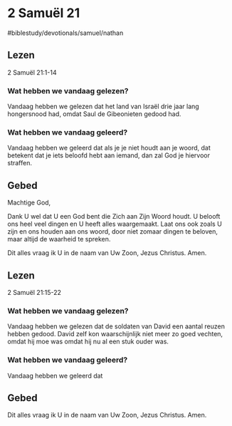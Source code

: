 # 2 Samuël 21
#biblestudy/devotionals/samuel/nathan

## Lezen
2 Samuël 21:1-14

### Wat hebben we vandaag gelezen? 
Vandaag hebben we gelezen dat het land van Israël drie jaar lang hongersnood had, omdat Saul de Gibeonieten gedood had. 

### Wat hebben we vandaag geleerd? 
Vandaag hebben we geleerd dat als je je niet houdt aan je woord, dat betekent dat je iets beloofd hebt aan iemand, dan zal God je hiervoor straffen. 

## Gebed
Machtige God, 

Dank U wel dat U een God bent die Zich aan Zijn Woord houdt. U belooft ons heel veel dingen en U heeft alles waargemaakt. 
Laat ons ook zoals U zijn en ons houden aan ons woord, door niet zomaar dingen te beloven, maar altijd de waarheid te spreken. 

Dit alles vraag ik U in de naam van Uw Zoon, Jezus Christus. 
Amen. 

## Lezen
2 Samuël 21:15-22

### Wat hebben we vandaag gelezen? 
Vandaag hebben we gelezen dat de soldaten van David een aantal reuzen hebben gedood. David zelf kon waarschijnlijk niet meer zo goed vechten, omdat hij moe was omdat hij nu al een stuk ouder was. 

### Wat hebben we vandaag geleerd? 
Vandaag hebben we geleerd dat 

## Gebed


Dit alles vraag ik U in de naam van Uw Zoon, Jezus Christus. 
Amen. 
